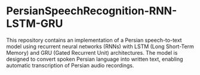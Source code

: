 # PersianSpeechRecognition-RNN-LSTM-GRU
This repository contains an implementation of a Persian speech-to-text model using recurrent neural networks (RNNs) with LSTM (Long Short-Term Memory) and GRU (Gated Recurrent Unit) architectures. The model is designed to convert spoken Persian language into written text, enabling automatic transcription of Persian audio recordings.
